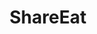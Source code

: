 <p>
<h1 align="center"> ShareEat</h1>
</p>

<p align="center">
<![Capture](https://user-images.githubusercontent.com/68688761/109717211-69885380-7bae-11eb-9936-2455eb072958.PNG)>
</p>
